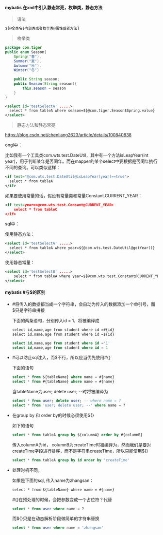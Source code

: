 #### mybatis 在xml中引入静态常亮，枚举类，静态方法

> 语法

~~~sql
${@全类名$内部类或者枚举类@属性或者方法}
~~~

> 枚举类

~~~java
package com.tiger
public enum Season{
    Spring("春"),
    Summer("夏"),
    Autumn("秋"),
    Winter("冬")
        
    public String season;
    public Season(String season){
        this.season = season
    }
}
~~~

~~~xml
<select id='testSelectA' .....>
  select * from tableA where season=${@com.tiger.Season$Spring.value}
</select>
~~~

> 静态方法和静态常亮

https://blog.csdn.net/chenliang2623/article/details/100840838

ongl中：

比如我有一个工具类com.wts.test.DateUtil，其中有一个方法isLeapYear(int year)，用于判断某年是否闰年。而在mapper的某个select中要根据是否闰年执行不同的查询。可以类似这样：

```xml
<if test="@com.wts.test.DateUtil@isLeapYear(year)==true">
  select * from tableA
</if>
```

如果要使用常量的话，假设有常量类和常量Constant.CURRENT_YEAR：

```xml
<if test=year==@com.wts.test.Consant@CURRENT_YEAR>
	select * from tableC
</if>
```



sql中：

使用静态方法：

```xml
<select id='testSelectA' .....>
  select * from tableA where year=${@com.wts.test.DateUtil@getYear()}
</select>
```

使用静态常量：

```xml
<select id='testSelectB' .....>
	select * from tableA where year=${@com.wts.test.Constant@CURRENT_YEAR}
</select>
```



#### mybatis #与$的区别

- #将传入的数据都当成一个字符串，会自动为传入的数据添加一个单引号，而$只是字符串拼接

  下面的两条语句，分别传入id = 1，将被编译成

  ~~~xml
  select id,name,age from student where id =#{id}
  select id,name,age from student where id =${id}
  ~~~

  ~~~sql
  select id,name,age from student where id ='1'
  select id,name,age from student where id = 1
  ~~~

- #可以防止sql注入，而$不行，所以应当优先使用#{}

  下面的语句

  ~~~sql
  select * from ${tableName} where name = #{name}
  select * from #{tableName} where name = #{name}
  ~~~

  当tableName为user; delete user; --时将被编译为

  ~~~sql
  select * from user; delete user; -- where name = ?
  select * from 'user; delete user; --' where name = ?
  ~~~

- 在group by 和 order by的时候必须使用${}

  如下的语句

  ~~~sql
  select * from tableA group by ${columnA} order by #{columnB}
  ~~~

  传入columnA为id， columnB为createTime时被编译为，然而我们是要对createTime字段进行排序，而不是字符串createTime，所以只能使用${}

  ~~~sql
  select * from tableA group by id order by 'createTime'
  ~~~

- 处理时机不同。

  如果是下面的sql, 传入name为zhangsan：

  ~~~xml
  select * from ${tableName} where name = #{name}
  ~~~

  #{}在预处理的时候，会把参数变成一个占位符？代替

  ~~~sql
  select * from user where name = ?
  ~~~

  而${}只是在动态解析阶段做简单的字符串替换

  ~~~sql
  select * from user where name = 'zhangsan'
  ~~~



